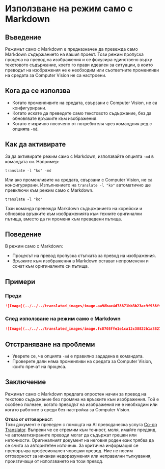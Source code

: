 <!--
CO_OP_TRANSLATOR_METADATA:
{
  "original_hash": "9b1b247a8d0f1736459e0e9ede0d9c92",
  "translation_date": "2025-06-12T11:43:32+00:00",
  "source_file": "getting_started/markdown-only-mode.md",
  "language_code": "bg"
}
-->
# Използване на режим само с Markdown

## Въведение
Режимът само с Markdown е предназначен да превежда само Markdown съдържанието на вашия проект. Този режим пропуска процеса на превод на изображения и се фокусира единствено върху текстовото съдържание, което го прави идеален за ситуации, в които преводът на изображения не е необходим или съответните променливи на средата за Computer Vision не са настроени.

## Кога да се използва
- Когато променливите на средата, свързани с Computer Vision, не са конфигурирани.
- Когато искате да преведете само текстовото съдържание, без да обновявате връзките към изображения.
- Когато е изрично посочено от потребителя чрез командния ред с опцията `-md`.

## Как да активирате
За да активирате режим само с Markdown, използвайте опцията `-md` в командата си. Например:
```
translate -l "ko" -md
```

Или ако променливите на средата, свързани с Computer Vision, не са конфигурирани. Изпълнението на `translate -l "ko"` автоматично ще превключи към режим само с Markdown.

```
translate -l "ko"
```

Тази команда превежда Markdown съдържанието на корейски и обновява връзките към изображенията към техните оригинални пътища, вместо да ги променя към преведени пътища.

## Поведение
В режим само с Markdown:
- Процесът на превод пропуска стъпката за превод на изображения.
- Връзките към изображения в Markdown остават непроменени и сочат към оригиналните си пътища.

## Примери
### Преди
```markdown
![Image](../../../translated_images/image.aa98bae4d78871bb3b23ac9f938ff86539da4cd6fb4c52dafedc4665135c3d61.bg.png)
```
### След използване на режим само с Markdown
```markdown
![Image](../../../translated_images/image.fc8708ffe1e1ca12c38822b1a382726da4b232025d1daa8a50ab75c8635d0c4a.bg.png)
```

## Отстраняване на проблеми
- Уверете се, че опцията `-md` е правилно зададена в командата.
- Проверете дали няма променливи на средата за Computer Vision, които пречат на процеса.

## Заключение
Режимът само с Markdown предлага опростен начин за превод на текстово съдържание без промяна на връзките към изображения. Той е особено полезен, когато преводът на изображения не е необходим или когато работите в среди без настройка за Computer Vision.

**Отказ от отговорност**:  
Този документ е преведен с помощта на AI преводаческа услуга [Co-op Translator](https://github.com/Azure/co-op-translator). Въпреки че се стремим към точност, моля, имайте предвид, че автоматизираните преводи могат да съдържат грешки или неточности. Оригиналният документ на неговия роден език трябва да се счита за авторитетен източник. За критична информация се препоръчва професионален човешки превод. Ние не носим отговорност за никакви недоразумения или неправилни тълкувания, произтичащи от използването на този превод.